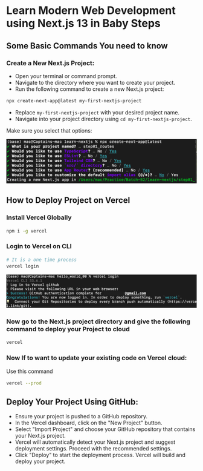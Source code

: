 # Learn Modern Web Development using Next.js 13 in Baby Steps
## Some Basic Commands You need to know
### Create a New Next.js Project:
- Open your terminal or command prompt.
- Navigate to the directory where you want to create your project.
- Run the following command to create a new Next.js project:

```bash
npx create-next-app@latest my-first-nextjs-project
```
- Replace `my-first-nextjs-project` with your desired project name. 
- Navigate into your project directory using `cd my-first-nextjs-project`.

Make sure you select that options:

![Vercel Project Options](Vercel_Project.png)
## How to Deploy Project on Vercel
### Install Vercel Globally
```bash
npm i -g vercel
```
### Login to Vercel on CLI
```bash
# It is a one time process
vercel login
```

![Login on vercel on CLI](Vercel_Login.png)
### Now go to the Next.js project directory and give the following command to deploy your Project to cloud
```bash
vercel
```
### Now If to want to update your existing code on Vercel cloud:
Use this command
```bash
vercel --prod
```
## Deploy Your Project Using GitHub:
- Ensure your project is pushed to a GitHub repository.
- In the Vercel dashboard, click on the "New Project" button.
- Select "Import Project" and choose your GitHub repository that contains your Next.js project.
- Vercel will automatically detect your Next.js project and suggest deployment settings. Proceed with the recommended settings.
- Click "Deploy" to start the deployment process. Vercel will build and deploy your project. 